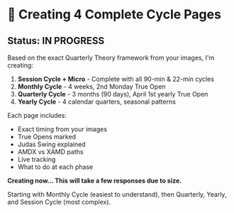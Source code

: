 # 🚀 Creating 4 Complete Cycle Pages

## **Status: IN PROGRESS**

Based on the exact Quarterly Theory framework from your images, I'm creating:

1. **Session Cycle + Micro** - Complete with all 90-min & 22-min cycles
2. **Monthly Cycle** - 4 weeks, 2nd Monday True Open
3. **Quarterly Cycle** - 3 months (90 days), April 1st yearly True Open  
4. **Yearly Cycle** - 4 calendar quarters, seasonal patterns

Each page includes:
- Exact timing from your images
- True Opens marked
- Judas Swing explained
- AMDX vs XAMD paths
- Live tracking
- What to do at each phase

**Creating now... This will take a few responses due to size.**

Starting with Monthly Cycle (easiest to understand), then Quarterly, Yearly, and Session Cycle (most complex).
